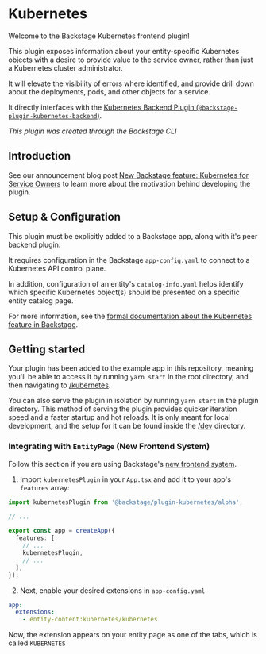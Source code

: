 # Kubernetes

Welcome to the Backstage Kubernetes frontend plugin!

This plugin exposes information about your entity-specific Kubernetes objects with a desire to provide value to the service owner, rather than just a Kubernetes cluster administrator.

It will elevate the visibility of errors where identified, and provide drill down about the deployments, pods, and other objects for a service.

It directly interfaces with the [Kubernetes Backend Plugin (`@backstage-plugin-kubernetes-backend`)](https://github.com/backstage/backstage/tree/master/plugins/kubernetes-backend).

_This plugin was created through the Backstage CLI_

## Introduction

See our announcement blog post [New Backstage feature: Kubernetes for Service Owners](https://backstage.io/blog/2021/01/12/new-backstage-feature-kubernetes-for-service-owners) to learn more about the motivation behind developing the plugin.

## Setup & Configuration

This plugin must be explicitly added to a Backstage app, along with it's peer backend plugin.

It requires configuration in the Backstage `app-config.yaml` to connect to a Kubernetes API control plane.

In addition, configuration of an entity's `catalog-info.yaml` helps identify which specific Kubernetes object(s) should be presented on a specific entity catalog page.

For more information, see the [formal documentation about the Kubernetes feature in Backstage](https://backstage.io/docs/features/kubernetes/overview).

## Getting started

Your plugin has been added to the example app in this repository, meaning you'll be able to access it by running `yarn start` in the root directory, and then navigating to [/kubernetes](http://localhost:3000/catalog/default/component/:component-name/kubernetes).

You can also serve the plugin in isolation by running `yarn start` in the plugin directory.
This method of serving the plugin provides quicker iteration speed and a faster startup and hot reloads.
It is only meant for local development, and the setup for it can be found inside the [/dev](./dev) directory.

### Integrating with `EntityPage` (New Frontend System)

Follow this section if you are using Backstage's [new frontend system](https://backstage.io/docs/frontend-system/).

1. Import `kubernetesPlugin` in your `App.tsx` and add it to your app's `features` array:

```typescript
import kubernetesPlugin from '@backstage/plugin-kubernetes/alpha';

// ...

export const app = createApp({
  features: [
    // ...
    kubernetesPlugin,
    // ...
  ],
});
```

2. Next, enable your desired extensions in `app-config.yaml`

```yaml
app:
  extensions:
    - entity-content:kubernetes/kubernetes
```

Now, the extension appears on your entity page as one of the tabs, which is called `KUBERNETES`
